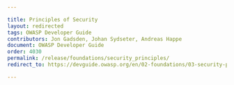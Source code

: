 ```yaml
---

title: Principles of Security
layout: redirected
tags: OWASP Developer Guide
contributors: Jon Gadsden, Johan Sydseter, Andreas Happe
document: OWASP Developer Guide
order: 4030
permalink: /release/foundations/security_principles/
redirect_to: https://devguide.owasp.org/en/02-foundations/03-security-principles/

---
```

